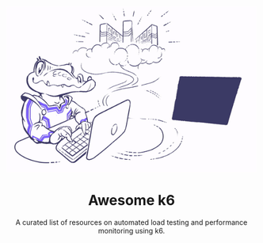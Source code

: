 <p align="center">
  <img src="banner.gif" alt="k6 banner" align="center" />
</p>

<h1 align="center" border=0>
  Awesome k6
</h1>
<p align="center">
  A curated list of resources on automated load testing and performance monitoring using k6.
</p>
